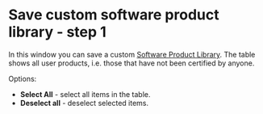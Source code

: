 # Save custom software product library - step 1
 
In this window you can save a custom [Software Product Library](../../../../alvao-asset-management/software-management/custom-swlib). The table shows all user products, i.e. those that have not been certified by anyone.
 
Options:

- **Select All** - select all items in the table.
- **Deselect all** - deselect selected items.
